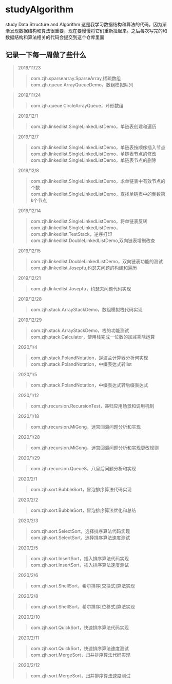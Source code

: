 # studyAlgorithm
study Data Structure and Algorithm
这是我学习数据结构和算法的代码。因为渐渐发现数据结构和算法很重要，现在要慢慢将它们重新捡起来。之后每次写完的和数据结构和算法相关的代码会提交到这个仓库里面

## 记录一下每一周做了些什么

>2019/11/23 
>> com.zjh.sparsearray.SparseArray,稀疏数组  
>> com.zjh.queue.ArrayQueueDemo，数组模拟队列

>2019/11/24
>>com.zjh.queue.CircleArrayQueue，环形数组

>2019/12/1
>>com.zjh.linkedlist.SingleLinkedListDemo，单链表创建和遍历

>2019/12/7
>>com.zjh.linkedlist.SingleLinkedListDemo，单链表按顺序插入节点  
>>com.zjh.linkedlist.SingleLinkedListDemo，单链表节点的修改  
>>com.zjh.linkedlist.SingleLinkedListDemo，单链表节点的删除

>2019/12/8
>>com.zjh.linkedlist.SingleLinkedListDemo，求单链表中有效节点的个数  
>>com.zjh.linkedlist.SingleLinkedListDemo，查找单链表中的倒数第k个节点

>2019/12/14
>>com.zjh.linkedlist.SingleLinkedListDemo，将单链表反转  
>>com.zjh.linkedlist.SingleLinkedListDemo，com.zjh.linkedlist.TestStack，逆序打印  
>>com.zjh.linkedlist.DoubleLinkedListDemo,双向链表增删改查

>2019/12/15
>>com.zjh.linkedlist.DoubleLinkedListDemo，双向链表功能的测试  
>>com.zjh.linkedlist.Josepfu,约瑟夫问题的构建和遍历

>2019/12/21
>>com.zjh.linkedlist.Josepfu，约瑟夫问题代码实现

>2019/12/28
>>com.zjh.stack.ArrayStackDemo，数组模拟栈代码实现

>2019/12/29
>>com.zjh.stack.ArrayStackDemo，栈的功能测试  
>>com.zjh.stack.Calculator，使用栈完成一位数的加减乘除运算

>2020/1/4
>>com.zjh.stack.PolandNotation，逆波兰计算器分析何实现  
>>com.zjh.stack.PolandNotation，中缀表达式转list

>2020/1/5
>>com.zjh.stack.PolandNotation，中缀表达式转后缀表达式

>2020/1/12
>>com.zjh.recursion.RecursionTest，递归应用场景和调用机制

>2020/1/18
>>com.zjh.recursion.MiGong，迷宫回溯问题分析和实现

>2020/1/28
>>com.zjh.recursion.MiGong，迷宫回溯问题分析和实现更改规则

>2020/1/29
>>com.zjh.recursion.Queue8，八皇后问题分析和实现

>2020/2/1
>>com.zjh.sort.BubbleSort，冒泡排序算法代码实现

>2020/2/2
>>com.zjh.sort.BubbleSort，冒泡排序算法优化和总结

>2020/2/3
>>com.zjh.sort.SelectSort，选择排序算法代码实现  
>>com.zjh.sort.SelectSort，选择排序算法速度测试

>2020/2/5
>>com.zjh.sort.InsertSort，插入排序算法代码实现  
>>com.zjh.sort.InsertSort，插入排序算法速度测试

>2020/2/6
>>com.zjh.sort.ShellSort，希尔排序[交换式]算法实现

>2020/2/8
>>com.zjh.sort.ShellSort，希尔排序[位移式]算法实现

>2020/2/10
>>com.zjh.sort.QuickSort，快速排序算法代码实现

>2020/2/11
>>com.zjh.sort.QuickSort，快速排序算法速度测试  
>>com.zjh.sort.MergeSort，归并排序算法代码实现

>2020/2/12
>>com.zjh.sort.MergeSort，归并排序算法速度测试  